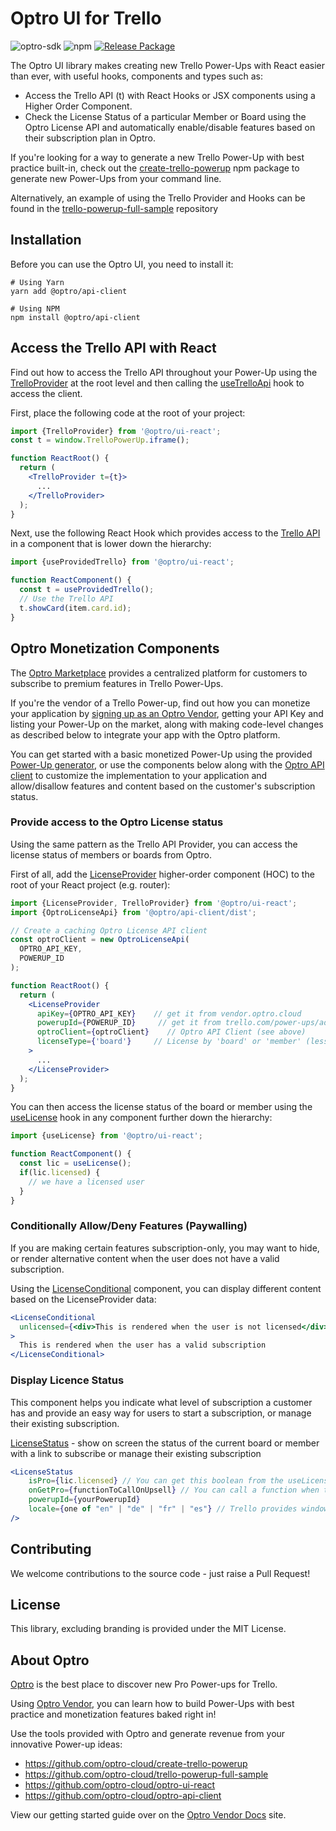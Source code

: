# Optro UI for Trello
![optro-sdk](https://img.shields.io/badge/Optro-SDK-blue)
![npm](https://img.shields.io/npm/v/@optro/ui-react)
[![Release Package](https://github.com/optro-cloud/optro-ui-react/actions/workflows/main.yml/badge.svg)](https://github.com/optro-cloud/optro-ui-react/actions/workflows/main.yml)

The Optro UI library makes creating new Trello Power-Ups with React easier than ever, with useful hooks, components and types such as:
* Access the Trello API (t) with React Hooks or JSX components using a Higher Order Component.
* Check the License Status of a particular Member or Board using the Optro License API and automatically enable/disable features based on their subscription plan in Optro.

If you're looking for a way to generate a new Trello Power-Up with best practice built-in, check out the [create-trello-powerup](https://github.com/optro-cloud/create-trello-powerup) npm package to generate new Power-Ups from your command line.

Alternatively, an example of using the Trello Provider and Hooks can be found in the [trello-powerup-full-sample](https://github.com/optro-cloud/trello-powerup-full-sample/blob/main/src/router.tsx#L17) repository

## Installation

Before you can use the Optro UI, you need to install it:

```console
# Using Yarn
yarn add @optro/api-client

# Using NPM
npm install @optro/api-client
```

##  Access the Trello API with React

Find out how to access the Trello API throughout your Power-Up using the [TrelloProvider](https://github.com/optro-cloud/optro-ui-react/blob/main/src/trello-provider/TrelloProvider.tsx) at the root level and then calling the [useTrelloApi](https://github.com/optro-cloud/optro-ui-react/blob/main/src/use-trello-api/useTrelloApi.ts) hook to access the client.

First, place the following code at the root of your project:

```jsx
import {TrelloProvider} from '@optro/ui-react';
const t = window.TrelloPowerUp.iframe();

function ReactRoot() {
  return (
    <TrelloProvider t={t}>
      ...
    </TrelloProvider>
  );
}
```

Next, use the following React Hook which provides access to the [Trello API](https://developer.atlassian.com/cloud/trello/power-ups/client-library/getting-and-setting-data/) in a component that is lower down the hierarchy:

```jsx
import {useProvidedTrello} from '@optro/ui-react';

function ReactComponent() {
  const t = useProvidedTrello();
  // Use the Trello API
  t.showCard(item.card.id);
}
```

## Optro Monetization Components

The [Optro Marketplace](https://www.optro.cloud) provides a centralized platform for customers to subscribe to premium features in Trello Power-Ups.

If you're the vendor of a Trello Power-up, find out how you can monetize your application by [signing up as an Optro Vendor](https://vendor.optro.cloud), getting your API Key and listing your Power-Up on the market, along with making code-level changes as described below to integrate your app with the Optro platform.

You can get started with a basic monetized Power-Up using the provided [Power-Up generator](https://github.com/optro-cloud/create-trello-powerup), or use the components below along with the [Optro  API client](https://github.com/optro-cloud/optro-api-client) to customize the implementation to your application and allow/disallow features and content based on the customer's subscription status.

### Provide access to the Optro License status

Using the same pattern as the Trello API Provider, you can access the license status of members or boards from Optro.

First of all, add the [LicenseProvider](https://github.com/optro-cloud/optro-ui-react/blob/main/src/license-provider/LicenseProvider.tsx) higher-order component (HOC) to the root of your React project (e.g. router):

```jsx
import {LicenseProvider, TrelloProvider} from '@optro/ui-react';  
import {OptroLicenseApi} from '@optro/api-client/dist';

// Create a caching Optro License API client
const optroClient = new OptroLicenseApi(
  OPTRO_API_KEY,
  POWERUP_ID
);

function ReactRoot() {
  return ( 
    <LicenseProvider
      apiKey={OPTRO_API_KEY}    // get it from vendor.optro.cloud
      powerupId={POWERUP_ID}     // get it from trello.com/power-ups/admin
      optroClient={optroClient}    // Optro API Client (see above)
      licenseType={'board'}     // License by 'board' or 'member' (less common)
    >
      ...
    </LicenseProvider>
  );
}
```

You can then access the license status of the board or member using the [useLicense](https://github.com/optro-cloud/optro-ui-react/blob/main/src/use-license/useLicense.ts) hook in any component further down the hierarchy:

```jsx
import {useLicense} from '@optro/ui-react';

function ReactComponent() {
  const lic = useLicense();
  if(lic.licensed) {
    // we have a licensed user
  }
}
```

### Conditionally Allow/Deny Features (Paywalling)

If you are making certain features subscription-only, you may want to hide, or render alternative content when the user does not have a valid subscription.

Using the [LicenseConditional](https://github.com/optro-cloud/optro-ui-react/blob/main/src/license-conditional/LicenseConditional.tsx) component, you can display different content based on the LicenseProvider data:

```jsx
<LicenseConditional
  unlicensed={<div>This is rendered when the user is not licensed</div>}
>
  This is rendered when the user has a valid subscription
</LicenseConditional>
```

### Display Licence Status

This component helps you indicate what level of subscription a customer has and provide an easy way for users to start a subscription, or manage their existing subscription.

[LicenseStatus](https://github.com/optro-cloud/optro-ui-react/blob/main/src/license-status/LicenseStatus.tsx) - show on screen the status of the current board or member with a link to subscribe or manage their existing subscription

```jsx
<LicenseStatus
    isPro={lic.licensed} // You can get this boolean from the useLicense() hook
    onGetPro={functionToCallOnUpsell} // You can call a function when the user wants to upgrade (e.g. direct to Optro Listing page)
    powerupId={yourPowerupId}
    locale={one of "en" | "de" | "fr" | "es"} // Trello provides window.locale for this
/>
```

## Contributing

We welcome contributions to the source code - just raise a Pull Request!

## License

This library, excluding branding is provided under the MIT License.

## About Optro

[Optro](https://www.optro.cloud) is the best place to discover new Pro Power-ups for Trello.

Using [Optro Vendor](https://vendor.optro.cloud), you can learn how to build Power-Ups with best practice and monetization features baked right in!

Use the tools provided with Optro and generate revenue from your innovative Power-up ideas:
* https://github.com/optro-cloud/create-trello-powerup
* https://github.com/optro-cloud/trello-powerup-full-sample
* https://github.com/optro-cloud/optro-ui-react
* https://github.com/optro-cloud/optro-api-client

View our getting started guide over on the [Optro Vendor Docs](https://docs.appfox.io/optro-vendor/) site.
